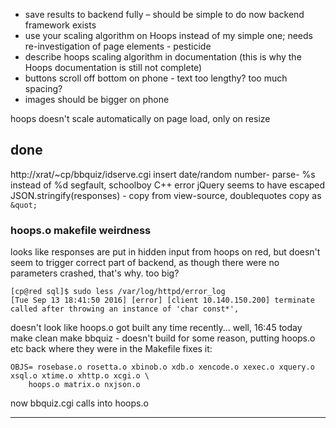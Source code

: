 * save results to backend fully – should be simple to do now backend framework exists
* use your scaling algorithm on Hoops instead of my simple one; needs re-investigation of page elements - pesticide
* describe hoops scaling algorithm in documentation (this is why the Hoops documentation is still not complete)
* buttons scroll off bottom on phone - text too lengthy? too much spacing?
* images should be bigger on phone

hoops doesn't scale automatically on page load, only on resize


## done

http://xrat/~cp/bbquiz/idserve.cgi insert date/random number- parse-
%s instead of %d segfault, schoolboy C++ error
jQuery seems to have escaped JSON.stringify(responses) - copy from view-source, doublequotes copy as `&quot;`

### hoops.o makefile weirdness

looks like responses are put in hidden input from hoops on red, but doesn't seem to trigger correct part of backend, as though there were no parameters
crashed, that's why. too big?

    [cp@red sql]$ sudo less /var/log/httpd/error_log
    [Tue Sep 13 18:41:50 2016] [error] [client 10.140.150.200] terminate called after throwing an instance of 'char const*',

doesn't look like hoops.o got built any time recently... well, 16:45 today
make clean
make bbquiz - doesn't build
for some reason, putting hoops.o etc back where they were in the Makefile fixes it:

    OBJS= rosebase.o rosetta.o xbinob.o xdb.o xencode.o xexec.o xquery.o xsql.o xtime.o xhttp.o xcgi.o \
        hoops.o matrix.o nxjson.o

now bbquiz.cgi calls into hoops.o

---



